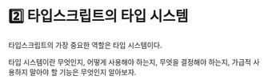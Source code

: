 # 2️⃣ 타입스크립트의 타입 시스템

타입스크립트의 가장 중요한 역할은 타입 시스템이다.&#x20;

타입 시스템이란 무엇인지, 어떻게 사용해야 하는지, 무엇을 결정해야 하는지, 가급적 사용하지 말아야 할 기능은 무엇인지 알아보자.
